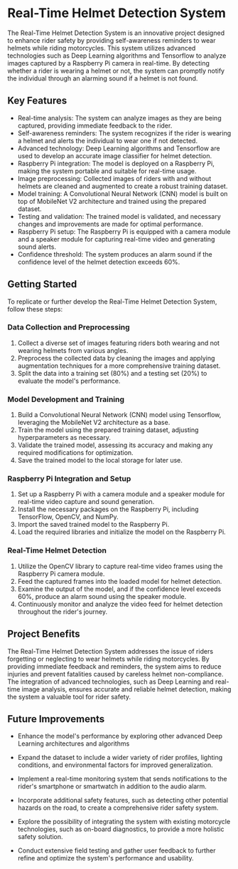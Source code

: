 # Real-Time Helmet Detection System

The Real-Time Helmet Detection System is an innovative project designed to enhance rider safety by providing self-awareness reminders to wear helmets while riding motorcycles. This system utilizes advanced technologies such as Deep Learning algorithms and Tensorflow to analyze images captured by a Raspberry Pi camera in real-time. By detecting whether a rider is wearing a helmet or not, the system can promptly notify the individual through an alarming sound if a helmet is not found.

## Key Features

- Real-time analysis: The system can analyze images as they are being captured, providing immediate feedback to the rider.
- Self-awareness reminders: The system recognizes if the rider is wearing a helmet and alerts the individual to wear one if not detected.
- Advanced technology: Deep Learning algorithms and Tensorflow are used to develop an accurate image classifier for helmet detection.
- Raspberry Pi integration: The model is deployed on a Raspberry Pi, making the system portable and suitable for real-time usage.
- Image preprocessing: Collected images of riders with and without helmets are cleaned and augmented to create a robust training dataset.
- Model training: A Convolutional Neural Network (CNN) model is built on top of MobileNet V2 architecture and trained using the prepared dataset.
- Testing and validation: The trained model is validated, and necessary changes and improvements are made for optimal performance.
- Raspberry Pi setup: The Raspberry Pi is equipped with a camera module and a speaker module for capturing real-time video and generating sound alerts.
- Confidence threshold: The system produces an alarm sound if the confidence level of the helmet detection exceeds 60%.

## Getting Started

To replicate or further develop the Real-Time Helmet Detection System, follow these steps:

### Data Collection and Preprocessing

1. Collect a diverse set of images featuring riders both wearing and not wearing helmets from various angles.
2. Preprocess the collected data by cleaning the images and applying augmentation techniques for a more comprehensive training dataset.
3. Split the data into a training set (80%) and a testing set (20%) to evaluate the model's performance.

### Model Development and Training

1. Build a Convolutional Neural Network (CNN) model using Tensorflow, leveraging the MobileNet V2 architecture as a base.
2. Train the model using the prepared training dataset, adjusting hyperparameters as necessary.
3. Validate the trained model, assessing its accuracy and making any required modifications for optimization.
4. Save the trained model to the local storage for later use.

### Raspberry Pi Integration and Setup

1. Set up a Raspberry Pi with a camera module and a speaker module for real-time video capture and sound generation.
2. Install the necessary packages on the Raspberry Pi, including TensorFlow, OpenCV, and NumPy.
3. Import the saved trained model to the Raspberry Pi.
4. Load the required libraries and initialize the model on the Raspberry Pi.

### Real-Time Helmet Detection

1. Utilize the OpenCV library to capture real-time video frames using the Raspberry Pi camera module.
2. Feed the captured frames into the loaded model for helmet detection.
3. Examine the output of the model, and if the confidence level exceeds 60%, produce an alarm sound using the speaker module.
4. Continuously monitor and analyze the video feed for helmet detection throughout the rider's journey.

## Project Benefits

The Real-Time Helmet Detection System addresses the issue of riders forgetting or neglecting to wear helmets while riding motorcycles. By providing immediate feedback and reminders, the system aims to reduce injuries and prevent fatalities caused by careless helmet non-compliance. The integration of advanced technologies, such as Deep Learning and real-time image analysis, ensures accurate and reliable helmet detection, making the system a valuable tool for rider safety.

## Future Improvements

- Enhance the model's performance by exploring other advanced Deep Learning architectures and algorithms

- Expand the dataset to include a wider variety of rider profiles, lighting conditions, and environmental factors for improved generalization.
- Implement a real-time monitoring system that sends notifications to the rider's smartphone or smartwatch in addition to the audio alarm.
- Incorporate additional safety features, such as detecting other potential hazards on the road, to create a comprehensive rider safety system.
- Explore the possibility of integrating the system with existing motorcycle technologies, such as on-board diagnostics, to provide a more holistic safety solution.
- Conduct extensive field testing and gather user feedback to further refine and optimize the system's performance and usability.
